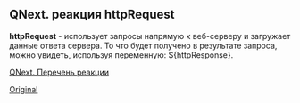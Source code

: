 ## QNext. реакция httpRequest

**httpRequest** - использует запросы напрямую к веб-серверу и загружает данные ответа сервера. То что будет получено в результате запроса, можно увидеть, используя переменную: ${httpResponse}.



[QNext. Перечень реакции](/docs-test/reactions)
  
[Original](https://telegra.ph/QNext-admin-reaction-httpRequest-05-09)